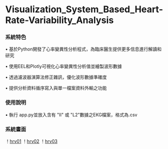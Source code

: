 # Visualization_System_Based_Heart-Rate-Variability_Analysis
### 系統特色
•  基於Python開發了心率變異性分析程式，為臨床醫生提供更多信息進行解讀和研究

•  使用EEL和Plotly可視化心率變異性分析值並繪製波形數據

•  透過濾波器演算法修正雜訊，優化波形數據準確度

•  提供分析資料循序寫入與單一檔案資料外輸之功能
### 使用說明
• 執行 app.py並放入含有 "II" 或 "L2"數據之EKG檔案，格式為.csv
### 系統畫面

！[hrv01](https://github.com/joe66366/Visualization_System_Based_Heart-Rate-Variability_Analysis/blob/main/hrv01.png)
！[hrv02](https://github.com/joe66366/Visualization_System_Based_Heart-Rate-Variability_Analysis/blob/main/hrv02.png)
！[hrv03](https://github.com/joe66366/Visualization_System_Based_Heart-Rate-Variability_Analysis/blob/main/hrv03.png)
